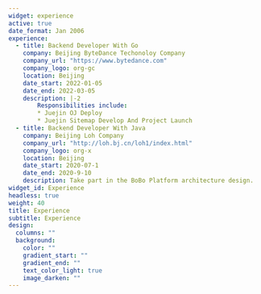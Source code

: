 ```yaml
---
widget: experience
active: true
date_format: Jan 2006
experience:
  - title: Backend Developer With Go
    company: Beijing ByteDance Techonoloy Company 
    company_url: "https://www.bytedance.com"
    company_logo: org-gc
    location: Beijing
    date_start: 2022-01-05
    date_end: 2022-03-05
    description: |-2
        Responsibilities include:
        * Juejin OJ Deploy
        * Juejin Sitemap Develop And Project Launch
  - title: Backend Developer With Java  
    company: Beijing Loh Company
    company_url: "http://loh.bj.cn/loh1/index.html"
    company_logo: org-x
    location: Beijing
    date_start: 2020-07-1
    date_end: 2020-9-10
    description: Take part in the BoBo Platform architecture design.
widget_id: Experience
headless: true
weight: 40
title: Experience
subtitle: Experience
design:
  columns: ""
  background:
    color: ""
    gradient_start: ""
    gradient_end: ""
    text_color_light: true
    image_darken: ""
---
```

